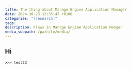 ```yaml
---
title: The thing about Manage Engine Application Manager
date: 2024-10-23 13:35:47 +0100
categories: "[research]"
tags: 
description: Flaws in Manage Engine Application Manger
media_subpath: /path/to/media/
---
```


## Hi

```
>>> test23
```
